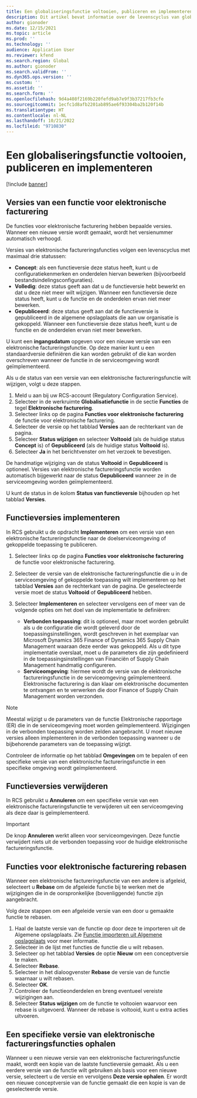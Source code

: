 ```yaml
---
title: Een globaliseringsfunctie voltooien, publiceren en implementeren
description: Dit artikel bevat informatie over de levenscyclus van globaliseringsfuncties.
author: gionoder
ms.date: 12/15/2021
ms.topic: article
ms.prod: ''
ms.technology: ''
audience: Application User
ms.reviewer: kfend
ms.search.region: Global
ms.author: gionoder
ms.search.validFrom: ''
ms.dyn365.ops.version: ''
ms.custom: ''
ms.assetid: ''
ms.search.form: ''
ms.openlocfilehash: 9d4a408f2169b220fefd9ab7e9f3b37217fb3cfe
ms.sourcegitcommit: 1ecfc1d8afb2201ab895ae6f93304ba2b120f14b
ms.translationtype: HT
ms.contentlocale: nl-NL
ms.lasthandoff: 10/21/2022
ms.locfileid: "9710830"
---
```

# <a name="complete-publish-and-deploy-a-globalization-feature"></a>Een globaliseringsfunctie voltooien, publiceren en implementeren

[!include [banner](../includes/banner.md)]

## <a name="electronic-invoicing-feature-versions"></a>Versies van een functie voor elektronische facturering

De functies voor elektronische facturering hebben bepaalde versies. Wanneer een nieuwe versie wordt gemaakt, wordt het versienummer automatisch verhoogd.

Versies van elektronische factureringsfuncties volgen een levenscyclus met maximaal drie statussen:

- **Concept**: als een functieversie deze status heeft, kunt u de configuratiekenmerken en onderdelen hiervan bewerken (bijvoorbeeld bestandsindelingsconfiguraties).
- **Volledig**: deze status geeft aan dat u de functieversie hebt bewerkt en dat u deze niet meer wilt wijzigen. Wanneer een functieversie deze status heeft, kunt u de functie en de onderdelen ervan niet meer bewerken.
- **Gepubliceerd**: deze status geeft aan dat de functieversie is gepubliceerd in de algemene opslagplaats die aan uw organisatie is gekoppeld. Wanneer een functieversie deze status heeft, kunt u de functie en de onderdelen ervan niet meer bewerken.

U kunt een **ingangsdatum** opgeven voor een nieuwe versie van een elektronische factureringsfunctie. Op deze manier kunt u een standaardversie definiëren die kan worden gebruikt of die kan worden overschreven wanneer de functie in de serviceomgeving wordt geïmplementeerd.

Als u de status van een versie van een elektronische factureringsfunctie wilt wijzigen, volgt u deze stappen.

1. Meld u aan bij uw RCS-account (Regulatory Configuration Service).
2. Selecteer in de werkruimte **Globalisatiefunctie** in de sectie **Functies** de tegel **Elektronische facturering**.
3. Selecteer links op de pagina **Functies voor elektronische facturering** de functie voor elektronische facturering.
4. Selecteer de versie op het tabblad **Versies** aan de rechterkant van de pagina.
5. Selecteer **Status wijzigen** en selecteer **Voltooid** (als de huidige status **Concept** is) of **Gepubliceerd** (als de huidige status **Voltooid** is).
6. Selecteer **Ja** in het berichtvenster om het verzoek te bevestigen.

De handmatige wijziging van de status **Voltooid** in **Gepubliceerd** is optioneel. Versies van elektronische factureringsfunctie worden automatisch bijgewerkt naar de status **Gepubliceerd** wanneer ze in de serviceomgeving worden geïmplementeerd.

U kunt de status in de kolom **Status van functieversie** bijhouden op het tabblad **Versies**.

## <a name="deploy-feature-versions"></a>Functieversies implementeren

In RCS gebruikt u de opdracht **Implementeren** om een versie van een elektronische factureringsfunctie naar de doelserviceomgeving of gekoppelde toepassing te publiceren.

1. Selecteer links op de pagina **Functies voor elektronische facturering** de functie voor elektronische facturering.
2. Selecteer de versie van de elektronische factureringsfunctie die u in de serviceomgeving of gekoppelde toepassing wilt implementeren op het tabblad **Versies** aan de rechterkant van de pagina. De geselecteerde versie moet de status **Voltooid** of **Gepubliceerd** hebben.
3. Selecteer **Implementeren** en selecteer vervolgens een of meer van de volgende opties om het doel van de implementatie te definiëren:

    - **Verbonden toepassing**: dit is optioneel, maar moet worden gebruikt als u de configuratie die wordt geleverd door de toepassingsinstellingen, wordt geschreven in het exemplaar van Microsoft Dynamics 365 Finance of Dynamics 365 Supply Chain Management waaraan deze eerder was gekoppeld. Als u dit type implementatie overslaat, moet u de parameters die zijn gedefinieerd in de toepassingsinstellingen van Financiën of Supply Chain Management handmatig configureren.
    - **Serviceomgeving**: hiermee wordt de versie van de elektronische factureringsfunctie in de serviceomgeving geïmplementeerd. Elektronische facturering is dan klaar om elektronische documenten te ontvangen en te verwerken die door Finance of Supply Chain Management worden verzonden.

> [!NOTE]
> Meestal wijzigt u de parameters van de functie Elektronische rapportage (ER) die in de serviceomgeving moet worden geïmplementeerd. Wijzigingen in de verbonden toepassing worden zelden aangebracht. U moet nieuwe versies alleen implementeren in de verbonden toepassing wanneer u de bijbehorende parameters van de toepassing wijzigt.

Controleer de informatie op het tabblad **Omgevingen** om te bepalen of een specifieke versie van een elektronische factureringsfunctie in een specifieke omgeving wordt geïmplementeerd.

## <a name="remove-feature-versions"></a>Functieversies verwijderen

In RCS gebruikt u **Annuleren** om een specifieke versie van een elektronische factureringsfunctie te verwijderen uit een serviceomgeving als deze daar is geïmplementeerd.

> [!IMPORTANT]
> De knop **Annuleren** werkt alleen voor serviceomgevingen. Deze functie verwijdert niets uit de verbonden toepassing voor de huidige elektronische factureringsfunctie.

## <a name="rebase-electronic-invoicing-features"></a>Functies voor elektronische facturering rebasen

Wanneer een elektronische factureringsfunctie van een andere is afgeleid, selecteert u **Rebase** om de afgeleide functie bij te werken met de wijzigingen die in de oorspronkelijke (bovenliggende) functie zijn aangebracht.

Volg deze stappen om een afgeleide versie van een door u gemaakte functie te rebasen.

1. Haal de laatste versie van de functie op door deze te importeren uit de Algemene opslagplaats. Zie [Functie importeren uit Algemene opslagplaats](e-invoicing-import-feature-global-repository.md) voor meer informatie.
2. Selecteer in de lijst met functies de functie die u wilt rebasen.
3. Selecteer op het tabblad **Versies** de optie **Nieuw** om een conceptversie te maken.
4. Selecteer **Rebase**.
5. Selecteer in het dialoogvenster **Rebase** de versie van de functie waarnaar u wilt rebasen.
6. Selecteer **OK**.
7. Controleer de functieonderdelen en breng eventueel vereiste wijzigingen aan.
8. Selecteer **Status wijzigen** om de functie te voltooien waarvoor een rebase is uitgevoerd. Wanneer de rebase is voltooid, kunt u extra acties uitvoeren.

## <a name="get-a-specific-version-of-electronic-invoicing-features"></a>Een specifieke versie van elektronische factureringsfuncties ophalen

Wanneer u een nieuwe versie van een elektronische factureringsfunctie maakt, wordt een kopie van de laatste functieversie gemaakt. Als u een eerdere versie van de functie wilt gebruiken als basis voor een nieuwe versie, selecteert u de versie en vervolgens **Deze versie ophalen**. Er wordt een nieuwe conceptversie van de functie gemaakt die een kopie is van de geselecteerde versie.
